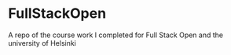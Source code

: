 # FullStackOpen
A repo of the course work I completed for Full Stack Open and the university of Helsinki
